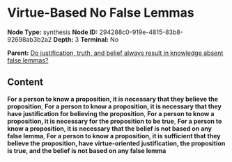 # Virtue-Based No False Lemmas

**Node Type:** synthesis
**Node ID:** 294288c0-919e-4815-83b8-92698ab3b2a2
**Depth:** 3
**Terminal:** No

**Parent:** [Do justification, truth, and belief always result in knowledge absent false lemmas?](do-justification-truth-and-belief-always-result-in-knowledge-absent-false-lemmas.md)

## Content

**For a person to know a proposition, it is necessary that they believe the proposition**, **For a person to know a proposition, it is necessary that they have justification for believing the proposition**, **For a person to know a proposition, it is necessary for the proposition to be true**, **For a person to know a proposition, it is necessary that the belief is not based on any false lemma**, **For a person to know a proposition, it is sufficient that they believe the proposition, have virtue-oriented justification, the proposition is true, and the belief is not based on any false lemma**
